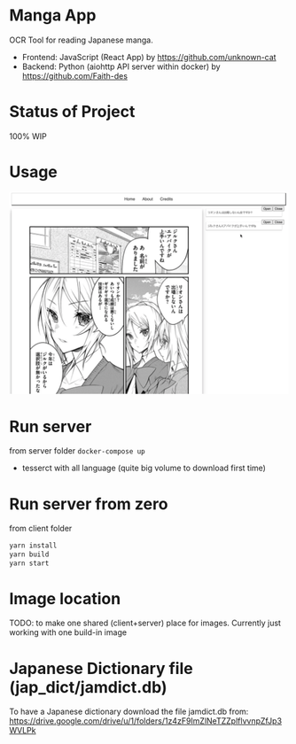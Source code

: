 # Manga App

OCR Tool for reading Japanese manga.

- Frontend: JavaScript (React App) by https://github.com/unknown-cat
- Backend: Python (aiohttp API server within docker) by https://github.com/Faith-des

# Status of Project

100% WIP

# Usage

![Sample Video](video/manga-app-test.png)

# Run server

from server folder
`docker-compose up`
* tesserct with all language (quite big volume to download first time)

# Run server from zero

from client folder
```
yarn install
yarn build
yarn start
```

# Image location
TODO: to make one shared (client+server) place for images.
Currently just working with one build-in image

# Japanese Dictionary file (jap_dict/jamdict.db)

To have a Japanese dictionary download the file jamdict.db from:
https://drive.google.com/drive/u/1/folders/1z4zF9ImZlNeTZZplflvvnpZfJp3WVLPk
